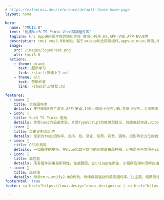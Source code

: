 ```yaml
---
# https://vitepress.dev/reference/default-theme-home-page
layout: home

hero:
  name: "TMUI3.0"
  text: "优质Vue3 TS Pinia Vite跨端组件库"
  tagline: Uni App通用组件库跨端组件库 微信小程序,H5,APP-VUE,APP-NVUE等
  description: tmui vue3.0发布啦，基于uniapp的全跨端组件,appvue,nuve,微信小程序，淘宝，京东等小程序,H5的支持
  image:
    src: /images/logoGreat.png
    alt: tmui3.0
  actions:
    - theme: brand
      text: 起步学习
      link: /start/快速上手.md
    - theme: alt
      text: 赞助作者
      link: /zhanzhu/赞助.md

features:
  - icon: 🧚
    title: 全端组件库
    details: 支持NVUE原生渲染,APP(安卓,IOS),微信小程序,H5,各家小程序，全部覆盖，一库在手，遍地走!
  - icon: 🏇
    title: Vue3 TS Pinia 驱动
    details: 享受vue3的极速体验，享受TypeScript的强类型提示，性能强劲快速,vite编译速度极快。
  - icon: 🐶
    title: 自由定制UI组件
    details: 全新的tmui组件库，支持，线，渐变，暗黑，背景，圆角，投影等全方位的自定，每个组件都享有个性化的权力，不再千篇一律！
  - icon: 🐏
    title: CSS布局库
    details: 一如既往的支持，在nvue和其它端下的高效率布局神器，让布局不再受困于css样式逐个编写，而是让你不写css就能布局原生页面。
  - icon: 🦅
    title: 高性能
    details: 所有组件采用最新特性，性能翻倍。让uniapp在原生，小程序应用中流畅的运行，极致丝滑的体验。
  - icon: 🌹
    title: 高颜值
    details: 继承tm-vuetify2.0的传统，继续保持强劲的美观组件库。让主题，暗黑随性切换。
footerHtml: true
footer: <a href="https://tmui.design">tmui.design</a> | <a href="https://jx2d.cn" target="_blank">tm-vuetify 2.0</a> |  <a href="https://beian.miit.gov.cn/#/Integrated/index" target="_blank">赣ICP备16005577号-4</a> <br><div style="margin-top:12px;"><span style="font-size:12px">友情链接：</span><a style="font-size:12px" href="https://www.diygw.com/" target="_blank">UniApp可视化源码</a> | <a style="font-size:12px" href="https://4xx.me" target="_blank">For XX - 专注于技术本身</a></div>

---
```


